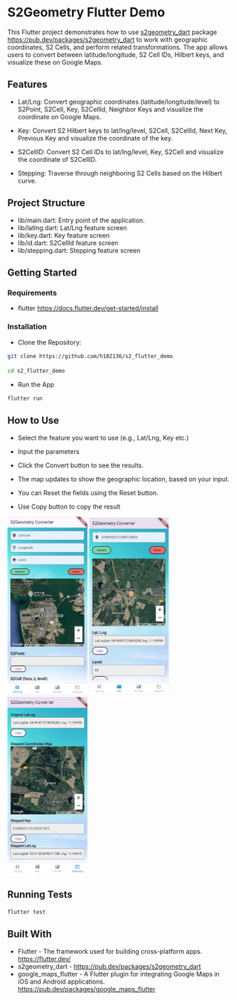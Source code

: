 # S2Geometry Flutter Demo

This Flutter project demonstrates how to use [s2geometry_dart](https://pub.dev/packages/s2geometry_dart) package https://pub.dev/packages/s2geometry_dart to work with geographic coordinates, S2 Cells, and perform related transformations. The app allows users to convert between latitude/longitude, S2 Cell IDs, Hilbert keys, and visualize these on Google Maps.

## Features

- Lat/Lng: Convert geographic coordinates (latitude/longitude/level) to S2Point, S2Cell, Key, S2CellId, Neighbor Keys and visualize the coordinate on Google Maps.

- Key: Convert S2 Hilbert keys to lat/lng/level, S2Cell, S2CellId, Next Key, Previous Key and visualize the coordinate of the key.

- S2CellID: Convert S2 Cell IDs to lat/lng/level, Key, S2Cell and visualize the coordinate of S2CellID.

- Stepping: Traverse through neighboring S2 Cells based on the Hilbert curve.

## Project Structure

- lib/main.dart: Entry point of the application.
- lib/latlng.dart: Lat/Lng feature screen
- lib/key.dart: Key feature screen
- lib/id.dart: S2CellId feature screen
- lib/stepping.dart: Stepping feature screen

## Getting Started

### Requirements

- flutter https://docs.flutter.dev/get-started/install

### Installation

- Clone the Repository:
```bash
git clone https://github.com/h102136/s2_flutter_demo

cd s2_flutter_demo
```
- Run the App
```dart
flutter run
```
## How to Use

- Select the feature you want to use (e.g., Lat/Lng, Key etc.)

- Input the parameters

- Click the Convert button to see the results.

- The map updates to show the geographic location, based on your input.

- You can Reset the fields using the Reset button.

- Use Copy button to copy the result

<img src="images/1.jpg" alt="Home Page" width="180"/>
<img src="images/2.jpg" alt="Home Page" width="180"/>
<img src="images/3.jpg" alt="Home Page" width="180"/>

## Running Tests

```bash
flutter test
```

## Built With
 - Flutter - The framework used for building cross-platform apps.
 https://flutter.dev/
 - s2geometry_dart - https://pub.dev/packages/s2geometry_dart
 - google_maps_flutter - A Flutter plugin for integrating Google Maps in iOS and Android applications.
 https://pub.dev/packages/google_maps_flutter